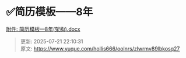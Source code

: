 # ✅简历模板——8年

[附件: 简历模板—8年(架构).docx](./attachments/xmLpWp5gbhRj-AL5/简历模板—8年(架构).docx)



> 更新: 2025-07-21 22:10:31  
> 原文: <https://www.yuque.com/hollis666/oolnrs/zlwrmv89lbkosq27>